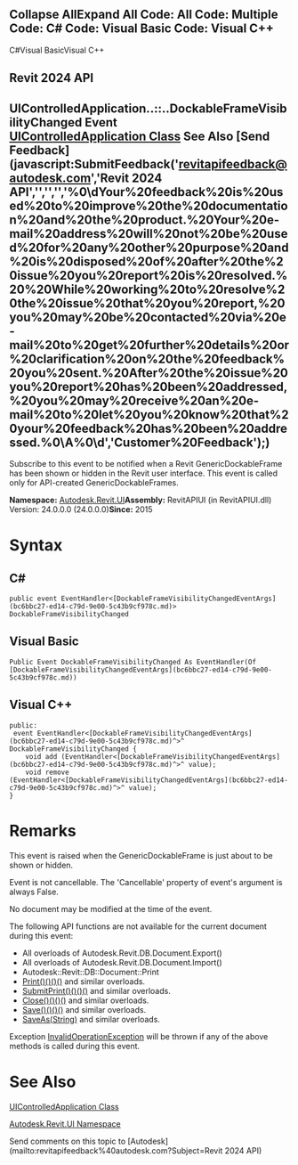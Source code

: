 ﻿

Collapse AllExpand All Code: All Code: Multiple Code: C# Code: Visual Basic Code: Visual C++   
---  
  
C#Visual BasicVisual C++

Revit 2024 API  
---  
UIControlledApplication..::..DockableFrameVisibilityChanged Event  
[UIControlledApplication Class](4638c568-a118-1d57-ceed-a57595202644.md) See Also [Send Feedback](javascript:SubmitFeedback\('revitapifeedback@autodesk.com','Revit 2024 API','','','','%0\\dYour%20feedback%20is%20used%20to%20improve%20the%20documentation%20and%20the%20product.%20Your%20e-mail%20address%20will%20not%20be%20used%20for%20any%20other%20purpose%20and%20is%20disposed%20of%20after%20the%20issue%20you%20report%20is%20resolved.%20%20While%20working%20to%20resolve%20the%20issue%20that%20you%20report,%20you%20may%20be%20contacted%20via%20e-mail%20to%20get%20further%20details%20or%20clarification%20on%20the%20feedback%20you%20sent.%20After%20the%20issue%20you%20report%20has%20been%20addressed,%20you%20may%20receive%20an%20e-mail%20to%20let%20you%20know%20that%20your%20feedback%20has%20been%20addressed.%0\\A%0\\d','Customer%20Feedback'\);)  
---  
  
Subscribe to this event to be notified when a Revit GenericDockableFrame has been shown or hidden in the Revit user interface. This event is called only for API-created GenericDockableFrames. 

**Namespace:** [Autodesk.Revit.UI](e86fd90a-8957-02a6-da7f-ced248966e3e.md)**Assembly:** RevitAPIUI (in RevitAPIUI.dll) Version: 24.0.0.0 (24.0.0.0)**Since:** 2015 

# Syntax

C#  
---  
      
    
    public event EventHandler<[DockableFrameVisibilityChangedEventArgs](bc6bbc27-ed14-c79d-9e00-5c43b9cf978c.md)> DockableFrameVisibilityChanged  
  
Visual Basic  
---  
      
    
    Public Event DockableFrameVisibilityChanged As EventHandler(Of [DockableFrameVisibilityChangedEventArgs](bc6bbc27-ed14-c79d-9e00-5c43b9cf978c.md))  
  
Visual C++  
---  
      
    
    public:
     event EventHandler<[DockableFrameVisibilityChangedEventArgs](bc6bbc27-ed14-c79d-9e00-5c43b9cf978c.md)^>^ DockableFrameVisibilityChanged {
    	void add (EventHandler<[DockableFrameVisibilityChangedEventArgs](bc6bbc27-ed14-c79d-9e00-5c43b9cf978c.md)^>^ value);
    	void remove (EventHandler<[DockableFrameVisibilityChangedEventArgs](bc6bbc27-ed14-c79d-9e00-5c43b9cf978c.md)^>^ value);
    }  
  
# Remarks

This event is raised when the GenericDockableFrame is just about to be shown or hidden.

Event is not cancellable. The 'Cancellable' property of event's argument is always False.

No document may be modified at the time of the event.

The following API functions are not available for the current document during this event: 

  * All overloads of Autodesk.Revit.DB.Document.Export()
  * All overloads of Autodesk.Revit.DB.Document.Import()
  * Autodesk::Revit::DB::Document::Print
  * [Print()()()()](1ea1e825-8044-7a27-d9b9-ca463443c3b9.md) and similar overloads.
  * [SubmitPrint()()()()](0c9524b7-33b5-8c76-2843-c7024f03e4d7.md) and similar overloads.
  * [Close()()()()](da2f27b9-7255-4950-82a2-86e1432ff9f0.md) and similar overloads.
  * [Save()()()()](8dec13b6-71f4-45d2-74e3-b109153721b5.md) and similar overloads.
  * [SaveAs(String)](25c44d4a-b220-5898-b28c-a2cf6a8a8673.md) and similar overloads.



Exception [InvalidOperationException](9e715f03-3884-e539-4dd6-8d7545733adc.md) will be thrown if any of the above methods is called during this event.

# See Also

[UIControlledApplication Class](4638c568-a118-1d57-ceed-a57595202644.md)

[Autodesk.Revit.UI Namespace](e86fd90a-8957-02a6-da7f-ced248966e3e.md)

Send comments on this topic to [Autodesk](mailto:revitapifeedback%40autodesk.com?Subject=Revit 2024 API)